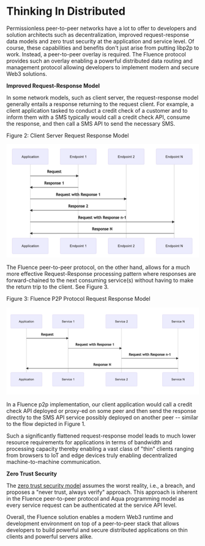 # Thinking In Distributed

Permissionless peer-to-peer networks have a lot to offer to developers and solution architects such as decentralization, improved request-response data models and zero trust security at the application and service level. Of course, these capabilities and benefits don't just arise from putting libp2p to work. Instead, a peer-to-peer overlay is required. The Fluence protocol provides such an overlay enabling a powerful distributed data routing and management protocol allowing developers to implement modern and secure Web3 solutions.

**Improved Request-Response Model**

In some network models, such as client server, the request-response model generally entails a response returning to the request client. For example, a client application tasked to conduct a credit check of a customer and to inform them with a SMS typically would call a credit check API, consume the response, and then call a SMS API to send the necessary SMS.

Figure 2: Client Server Request Response Model

![](.gitbook/assets/image%20%2811%29.png)

The Fluence peer-to-peer protocol, on the other hand, allows for a much more effective Request-Response processing pattern where responses are forward-chained to the next consuming service\(s\) without having to make the return trip to the client. See Figure 3.

Figure 3: Fluence P2P Protocol Request Response Model

![](.gitbook/assets/image%20%2810%29.png)

In a Fluence p2p implementation, our client application would call a credit check API deployed or proxy-ed on some peer and then send the response directly to the SMS API service possibly deployed on another peer -- similar to the flow depicted in Figure 1.

Such a significantly flattened request-response model leads to much lower resource requirements for applications in terms of bandwidth and processing capacity thereby enabling a vast class of "thin" clients ranging from browsers to IoT and edge devices truly enabling decentralized machine-to-machine communication.

**Zero Trust Security**

The [zero trust security model](https://en.wikipedia.org/wiki/Zero_trust_security_model) assumes the worst reality, i.e., a breach, and proposes a "never trust, always verify" approach. This approach is inherent in the Fluence peer-to-peer protocol and Aqua programming model as every service request can be authenticated at the service API level.

Overall, the Fluence solution enables a modern Web3 runtime and development environment on top of a peer-to-peer stack that allows developers to build powerful and secure distributed applications on thin clients and powerful servers alike.

